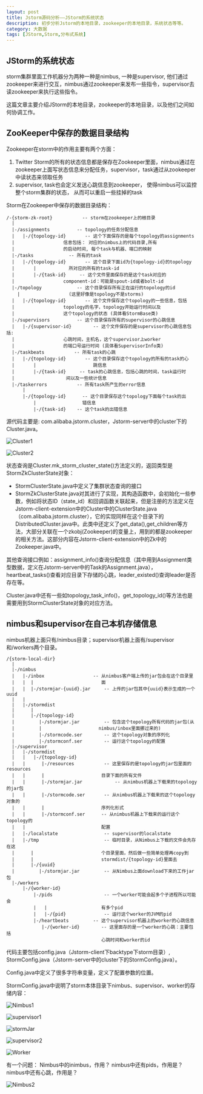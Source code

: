 ```yaml
---
layout: post
title: Jstorm源码分析——JStorm的系统状态
description: 初步分析Jstorm的本地目录，zookeeper的本地目录，系统状态等等。
category: 大数据
tags: [JStorm,Storm,分布式系统]
---
```


## JStorm的系统状态

storm集群里面工作机器分为两种一种是nimbus, 一种是supervisor, 他们通过zookeeper来进行交互，nimbus通过zookeeper来发布一些指令，supervisor去读zookeeper来执行这些指令。

<!--more-->

这篇文章主要介绍JStorm的本地目录，zookeeper的本地目录，以及他们之间如何协调工作。

## ZooKeeper中保存的数据目录结构

Zookeeper在storm中的作用主要有两个方面：

1. Twitter Storm的所有的状态信息都是保存在Zookeeper里面，nimbus通过在zookeeper上面写状态信息来分配任务，supervisor，task通过从zookeeper中读状态来领取任务
2. supervisor, task也会定义发送心跳信息到zookeeper， 使得nimbus可以监控整个storm集群的状态， 从而可以重启一些挂掉的task

Storm在Zookeeper中保存的数据目录结构：

	/-{storm-zk-root}           -- storm在zookeeper上的根目录
	  |
	  |-/assignments          -- topology的任务分配信息
	  |   |-/{topology-id}       -- 这个下面保存的是每个topology的assignments
	  |                  信息包括： 对应的nimbus上的代码目录,所有
	  |                  的启动时间, 每个task与机器、端口的映射
	  |-/tasks             -- 所有的task
	  |   |-/{topology-id}       -- 这个目录下面id为{topology-id}的topology 
	  |       |            所对应的所有的task-id
	  |       |-/{task-id}     -- 这个文件里面保存的是这个task对应的
	  |                  component-id：可能是spout-id或者bolt-id
	  |-/topology             -- 这个目录保存所有正在运行的topology的id
		|                  (这里好像是topology不是storms)
	  |   |-/{topology-id}       -- 这个文件保存这个topology的一些信息，包括
	  |                  topology的名字，topology开始运行时间以及
	  |                  这个topology的状态 (具体看StormBase类)
	  |-/supervisors          -- 这个目录保存所有的supervisor的心跳信息
	  |   |-/{supervisor-id}    	-- 这个文件保存的是supervisor的心跳信息包括: 
	  |                  心跳时间，主机名，这个supervisor上worker
	  |                  的端口号运行时间 (具体看SupervisorInfo类)
	  |-/taskbeats           -- 所有task的心跳
	  |   |-/{topology-id}       -- 这个目录保存这个topology的所有的task的心
	  |       |						跳信息
	  |       |-/{task-id}     -- task的心跳信息，包括心跳的时间，task运行时
	  |                   间以及一些统计信息
	  |-/taskerrors           -- 所有task所产生的error信息
		  |
		  |-/{topology-id}      -- 这个目录保存这个topology下面每个task的出
			  |					错信息
			  |-/{task-id}    -- 这个task的出错信息

源代码主要是: com.alibaba.jstorm.cluster，Jstorm-server中的cluster下的Cluster.java。

![Cluster1](/images/jstorm/image009.png)

![Cluster2](/images/jstorm/image010.png)

状态查询是Cluster.mk_storm_cluster_state()方法定义的，返回类型是StormZkClusterState对象：

* StormClusterState.java中定义了集群状态查询的接口
* StormZkClusterState.java对其进行了实现，其构造函数中，会初始化一些参数，例如将状态ID（state_id）和回调函数关联起来，但是注册的方法定义在Jstorm-client-extension中的Cluster中的ClusterState.java（com.alibaba.jstorm.cluster），它的实现同样在这个目录下的DistributedCluster.java中。此类中还定义了get_data(),get_children等方法，大部分关联在一个zkobj(Zookeeper)的变量上，用到的都是zookeeper的相关方法。这部分内容在Jstorm-client-extension中的Zk中的Zookeeper.java中。

其他查询接口例如：assignment_info()查询分配信息（其中用到Assignment类型数据，定义在Jstorm-server中的Task的Assignment.java），heartbeat_tasks()查看对应目录下存储的心跳，leader_existed()查询leader是否存在等。

Cluster.java中还有一些如topology_task_info()，get_topology_id()等方法也是需要用到StormClusterState对象的对应方法。

## nimbus和supervisor在自己本机存储信息

nimbus机器上面只有/nimbus目录；supervisor机器上面有/supervisor和/workers两个目录。

	/{storm-local-dir}
	  |
	  |-/nimbus
	  |   |-/inbox					-- 从nimbus客户端上传的jar包会在这个目录里
	  |   |  |                         面
	  |   |  |-/stormjar-{uuid}.jar		-- 上传的jar包其中{uuid}表示生成的一个uuid
	  |   |                            
	  |   |-/stormdist
	  |      |
	  |      |-/{topology-id}
	  |         |-/stormjar.jar			-- 包含这个topology所有代码的jar包(从
	  |         |                     nimbus/inbox里面挪过来的)
	  |         |-/stormcode.ser		-- 这个topology对象的序列化
	  |         |-/stormconf.ser		-- 运行这个topology的配置
	  |-/supervisor
	  |   |-/stormdist
	  |   |   |-/{topology-id}
	  |   |      |-/resources			-- 这里保存的是topology的jar包里面的resources
	  |   |      |                     目录下面的所有文件
	  |   |      |-/stormjar.jar			-- 从nimbus机器上下载来的topology的jar包
	  |   |      |-/stormcode.ser		-- 从nimbus机器上下载来的这个topology对象的
	  |   |      |                     序列化形式
	  |   |      |-/stormconf.ser      -- 从nimbus机器上下载来的运行这个topology的
	  |   |                            配置
	  |   |-/localstate					-- supervisor的localstate
	  |   |-/tmp						-- 临时目录，从Nimbus上下载的文件会先存在这
	  |      |                         个目录里面，然后做一些简单处理再copy到
	  |      |                         stormdist/{topology-id}里面去
	  |      |-/{uuid}
	  |         |-/stormjar.jar			-- 从Nimbus上面download下来的工作jar包
	  |-/workers
		  |-/{worker-id}
			  |-/pids					-- 一个worker可能会起多个子进程所以可能会
			  |   |                    有多个pid
			  |   |-/{pid}				-- 运行这个worker的JVM的pid
			  |-/heartbeats			-- 这个supervisor机器上的worker的心跳信息
				 |-/{worker-id}        -- 这里面存的是一个worker的心跳：主要包括
									   心跳时间和worker的id

代码主要包括config.java（Jstorm-client下backtype下storm目录）, StormConfig.java（Jstorm-server中的cluster下的StormConfig.java）。

Config.java中定义了很多字符串变量，定义了配置参数的位置。

StormConfig.java中说明了storm本体目录下nimbus、supervisor、worker的存储内容：

![Nimbus1](/images/jstorm/image011.png)

![supervisor1](/images/jstorm/image012.png)

![stormJar](/images/jstorm/image013.png)

![supervisor2](/images/jstorm/image014.png)

![Worker](/images/jstorm/image015.png)

有一个问题：
Nimbus中的inimbus，作用？
nimbus中还有pids，作用是？
nimbus中还有心跳，作用是？

![Nimbus2](/images/jstorm/image016.png)
						   
									  


